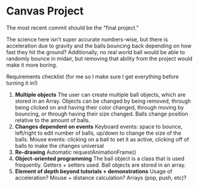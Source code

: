 # Canvas Project

The most recent commit should be the "final project."

The science here isn't super accurate numbers-wise, but there is acceleration due to gravity and the balls bouncing back depending on how fast they hit the ground? Additionally, no real world ball would be able to randomly bounce in midair, but removing that ability from the project would make it more boring.

Requirements checklist (for me so I make sure I get everything before turning it in!)
1. **Multiple objects**
The user can create multiple ball objects, which are stored in an Array. Objects
can be changed by being removed, through being clicked on and having their color
changed, through moving by bouncing, or through having their size changed. Balls
change position relative to the amount of balls.
2. **Changes dependent on events**
Keyboard events: space to bounce, left/right to edit number of balls, up/down to
change the size of the balls.
Mouse events: clicking on a ball to set it as active, clicking off of balls to
make the changes universal
3. **Re-drawing**
Automatic requestAnimationFrame()
4. **Object-oriented programming**
The ball object is a class that is used frequently. Getters + setters used. Ball
objects are stored in an array.
5. **Element of depth beyond tutorials + demonstrations**
Usage of acceleration? Mouse + distance calculation? Arrays (pop, push, etc)?
